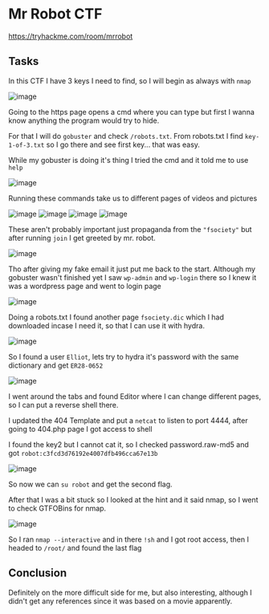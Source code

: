 # Mr Robot CTF

https://tryhackme.com/room/mrrobot

## Tasks

In this CTF I have 3 keys I need to find, so I will begin as always with ```nmap```

<img style="max-width:100%; height:auto;" alt="image" src="https://github.com/user-attachments/assets/31f5fefa-2e74-4756-904d-d59baea8b336" />

Going to the https page opens a cmd where you can type but first I wanna know anything the program would try to hide.

For that I will do ```gobuster``` and check ```/robots.txt```. From robots.txt I find ```key-1-of-3.txt``` so I go there and see first key... that was easy.

While my gobuster is doing it's thing I tried the cmd and it told me to use ```help```

<img style="max-width:100%; height:auto;" alt="image" src="https://github.com/user-attachments/assets/230e9be4-ee96-4dec-886b-6df123163ae7" />

Running these commands take us to different pages of videos and pictures

<img style="max-width:100%; height:auto;" alt="image" src="https://github.com/user-attachments/assets/5099bfd9-ee3a-459e-82a9-6a50816a86d5" />
<img style="max-width:100%; height:auto;" alt="image" src="https://github.com/user-attachments/assets/614f5f4c-38cf-4ad5-b80d-5ccbaadedab8" />
<img style="max-width:100%; height:auto;" alt="image" src="https://github.com/user-attachments/assets/7afed7d5-ca31-4b6c-9ba8-239c6fd7624a" />
<img style="max-width:100%; height:auto;" alt="image" src="https://github.com/user-attachments/assets/e3c1cb20-283e-4e2f-aa5d-a4d0af30b986" />

These aren't probably important just propaganda from the ```"fsociety"``` but after running ```join``` I get greeted by mr. robot.

<img style="max-width:100%; height:auto;" alt="image" src="https://github.com/user-attachments/assets/b6c306e3-a7a5-4f95-987b-3831f4784bcc" />

Tho after giving my fake email it just put me back to the start. Although my gobuster wasn't finished yet I saw ```wp-admin``` and ```wp-login``` there so I knew it was a wordpress page and went to login page

<img style="max-width:100%; height:auto;" alt="image" src="https://github.com/user-attachments/assets/524548fb-61e5-4226-93b5-4261dbcb0309" />

Doing a robots.txt I found another page ```fsociety.dic``` which I had downloaded incase I need it, so that I can use it with hydra.

<img style="max-width:100%; height:auto;" alt="image" src="https://github.com/user-attachments/assets/0bdc7e11-01d8-45e6-a1f1-babe57b5775b" />

So I found a user ```Elliot```, lets try to hydra it's password with the same dictionary and get ```ER28-0652```

<img style="max-width:100%; height:auto;" alt="image" src="https://github.com/user-attachments/assets/f711ccef-f59f-460e-bd9a-4ed9292f412c" />

I went around the tabs and found Editor where I can change different pages, so I can put a reverse shell there.

I updated the 404 Template and put a ```netcat``` to listen to port 4444, after going to 404.php page I got access to shell

I found the key2 but I cannot cat it, so I checked password.raw-md5 and got ```robot:c3fcd3d76192e4007dfb496cca67e13b```

<img style="max-width:100%; height:auto;" alt="image" src="https://github.com/user-attachments/assets/09327c97-9d19-4bb3-80dd-f50a80f9cb16" />

So now we can ```su robot``` and get the second flag.

After that I was a bit stuck so I looked at the hint and it said nmap, so I went to check GTFOBins for nmap.

<img style="max-width:100%; height:auto;" alt="image" src="https://github.com/user-attachments/assets/20455b97-f7a5-4e89-8718-a3e0600f3d4f" />

So I ran ```nmap --interactive``` and in there ```!sh``` and I got root access, then I headed to ```/root/``` and found the last flag

## Conclusion

Definitely on the more difficult side for me, but also interesting, although I didn't get any references since it was based on a movie apparently. 
